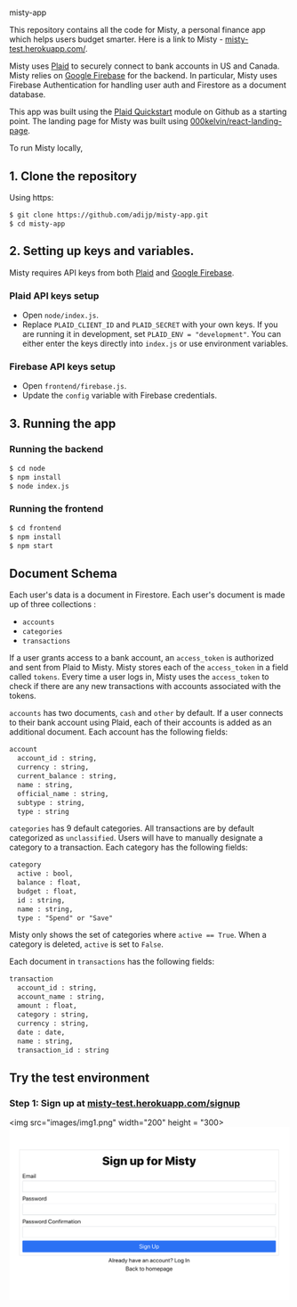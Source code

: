 #

misty-app

This repository contains all the code for Misty, a personal finance app which helps users budget smarter. Here is a link to Misty - [misty-test.herokuapp.com/](https://misty-test.herokuapp.com/).

Misty uses [Plaid](https://www.plaid.com) to securely connect to bank accounts in US and Canada. Misty relies on [Google Firebase](https://firebase.google.com/) for the backend. In particular, Misty uses Firebase Authentication for handling user auth and Firestore as a document database.

This app was built using the [Plaid Quickstart](https://github.com/plaid/quickstarthttps://www.plaid.com) module on Github as a starting point. The landing page for Misty was built using [000kelvin/react-landing-page](https://github.com/000kelvin/react-landing-page).

To run Misty locally,

## 1. Clone the repository

Using https:

```
$ git clone https://github.com/adijp/misty-app.git
$ cd misty-app
```

## 2. Setting up keys and variables.

Misty requires API keys from both [Plaid](https://www.plaid.com) and [Google Firebase](https://firebase.google.com/).

### Plaid API keys setup

- Open `node/index.js`.
- Replace `PLAID_CLIENT_ID` and `PLAID_SECRET` with your own keys. If you are running it in
 development, set `PLAID_ENV = "development"`. You can either enter the keys directly into `index.js` or use environment variables.

### Firebase API keys setup
- Open `frontend/firebase.js`.
- Update the `config` variable with Firebase credentials.

## 3. Running the app

### Running the backend

```
$ cd node
$ npm install
$ node index.js
```

### Running the frontend

```
$ cd frontend
$ npm install
$ npm start
```

## Document Schema

Each user's data is a document in Firestore. Each user's document is made up of three collections :
- `accounts`
- `categories`
- `transactions`

If a user grants access to a bank account, an `access_token` is authorized and sent from Plaid to Misty. Misty stores each of the `access_token` in a field called `tokens`. Every time a user logs in, Misty uses the `access_token` to check if there are any new transactions with accounts associated with the tokens.

`accounts` has two documents, `cash` and `other` by default. If a user connects to their bank account using Plaid, each of their accounts is added as an additional document. Each account has the following fields:
```
account
  account_id : string,
  currency : string,
  current_balance : string,
  name : string,
  official_name : string,
  subtype : string,
  type : string
```

`categories` has 9 default categories. All transactions are by default categorized as `unclassified`. Users will have to manually designate a category to a transaction. Each category has the following fields: 
```
category
  active : bool, 
  balance : float, 
  budget : float, 
  id : string, 
  name : string, 
  type : "Spend" or "Save"
```

Misty only shows the set of categories where ```active == True```. When a category is deleted, ```active``` is set to ```False```. 

Each document in ```transactions``` has the following fields: 

```
transaction
  account_id : string,
  account_name : string, 
  amount : float, 
  category : string, 
  currency : string, 
  date : date, 
  name : string, 
  transaction_id : string
```

## Try the test environment

### Step 1: Sign up at [misty-test.herokuapp.com/signup](https://misty-test.herokuapp.com/signup) 
<img src="images/img1.png" width="200" height = "300>
![Sign up step](/images/img1.png)
